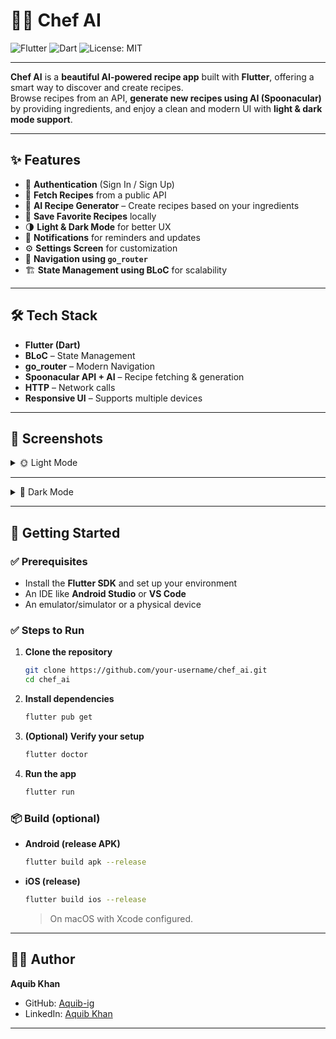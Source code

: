 # 👨‍🍳 Chef AI  
![Flutter](https://img.shields.io/badge/Flutter-02569B?logo=flutter&logoColor=white)
![Dart](https://img.shields.io/badge/Dart-0175C2?logo=dart&logoColor=white)
![License: MIT](https://img.shields.io/badge/License-MIT-yellow.svg)

---

**Chef AI** is a **beautiful AI-powered recipe app** built with **Flutter**, offering a smart way to discover and create recipes.  
Browse recipes from an API, **generate new recipes using AI (Spoonacular)** by providing ingredients, and enjoy a clean and modern UI with **light & dark mode support**.

---

## ✨ Features
- 🔐 **Authentication** (Sign In / Sign Up)  
- 🍲 **Fetch Recipes** from a public API  
- 🤖 **AI Recipe Generator** – Create recipes based on your ingredients  
- 💾 **Save Favorite Recipes** locally  
- 🌗 **Light & Dark Mode** for better UX  
- 🔔 **Notifications** for reminders and updates  
- ⚙️ **Settings Screen** for customization  
- 🧭 **Navigation using `go_router`**  
- 🏗 **State Management using BLoC** for scalability  

---

## 🛠 Tech Stack
- **Flutter (Dart)**
- **BLoC** – State Management
- **go_router** – Modern Navigation
- **Spoonacular API + AI** – Recipe fetching & generation
- **HTTP** – Network calls
- **Responsive UI** – Supports multiple devices

---

## 📱 Screenshots

<details>
<summary>🌞 Light Mode</summary>

### 🔐 Auth Screens
<p>
  <img src="assets/screenshots/light/auth1.jpg" width="220"/>
  <img src="assets/screenshots/light/auth2.jpg" width="220"/>
</p>

### 🍲 Recipe Screens
<p>
  <img src="assets/screenshots/light/recipe1.jpg" width="220"/>
  <img src="assets/screenshots/light/recipe2.jpg" width="220"/>
</p>

### 🤖 AI Assistant Screen
<p>
  <img src="assets/screenshots/light/ai1.jpg" width="220"/>
</p>

### 💾 Saved Recipes & Settings
<p>
  <img src="assets/screenshots/light/saved.jpg" width="220"/>
  <img src="assets/screenshots/light/settings.jpg" width="220"/>
</p>

### 🔔 Notifications
<p>
  <img src="IMG-20250826-WA0007.jpg width="220"/>
</p>
</details>

---

<details>
<summary>🌙 Dark Mode</summary>

### 🔐 Auth Screens
<p>
  <img src="assets/screenshots/dark/auth1.jpg" width="220"/>
  <img src="assets/screenshots/dark/auth2.jpg" width="220"/>
</p>

### 🍲 Recipe Screens
<p>
  <img src="assets/screenshots/dark/recipe1.jpg" width="220"/>
  <img src="assets/screenshots/dark/recipe2.jpg" width="220"/>
</p>

### 🤖 AI Assistant Screen
<p>
  <img src="assets/screenshots/dark/ai1.jpg" width="220"/>
</p>

### 💾 Saved Recipes & Settings
<p>
  <img src="assets/screenshots/dark/saved.jpg" width="220"/>
  <img src="assets/screenshots/dark/settings.jpg" width="220"/>
</p>

### 🔔 Notifications
<p>
  <img src="assets/screenshots/dark/notifications.jpg" width="220"/>
</p>
</details>

---

## 🚀 Getting Started

### ✅ Prerequisites
- Install the **Flutter SDK** and set up your environment  
- An IDE like **Android Studio** or **VS Code**  
- An emulator/simulator or a physical device  

### ✅ Steps to Run
1. **Clone the repository**
   ```bash
   git clone https://github.com/your-username/chef_ai.git
   cd chef_ai
2. **Install dependencies**
   ```bash
   flutter pub get
   ```
3. **(Optional) Verify your setup**
   ```bash
   flutter doctor
   ```
4. **Run the app**
   ```bash
   flutter run
   ```

### 📦 Build (optional)
- **Android (release APK)**
  ```bash
  flutter build apk --release
  ```
- **iOS (release)**
  ```bash
  flutter build ios --release
  ```
  > On macOS with Xcode configured.

---

## 👨‍💻 Author

**Aquib Khan**  
- GitHub: [Aquib-ig](https://github.com/Aquib-ig)  
- LinkedIn: [Aquib Khan](https://www.linkedin.com/in/aquib-khan-454049253)

---
